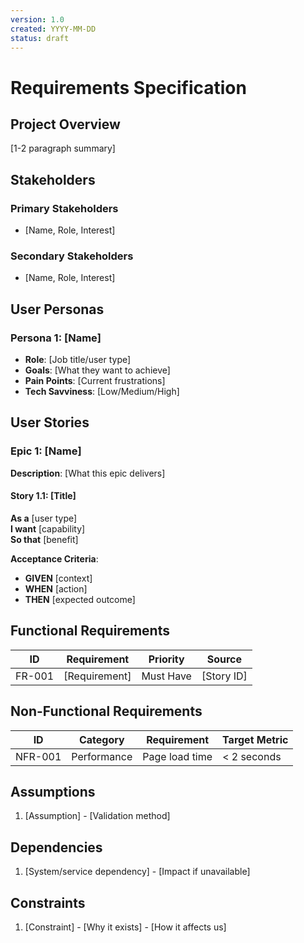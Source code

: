 ```yaml
---
version: 1.0
created: YYYY-MM-DD
status: draft
---
```


# Requirements Specification

## Project Overview

[1-2 paragraph summary]

## Stakeholders

### Primary Stakeholders

- [Name, Role, Interest]

### Secondary Stakeholders

- [Name, Role, Interest]

## User Personas

### Persona 1: [Name]

- **Role**: [Job title/user type]
- **Goals**: [What they want to achieve]
- **Pain Points**: [Current frustrations]
- **Tech Savviness**: [Low/Medium/High]

## User Stories

### Epic 1: [Name]

**Description**: [What this epic delivers]

#### Story 1.1: [Title]

**As a** [user type]  
**I want** [capability]  
**So that** [benefit]

**Acceptance Criteria**:

- **GIVEN** [context]
- **WHEN** [action]
- **THEN** [expected outcome]

## Functional Requirements

| ID     | Requirement   | Priority  | Source     |
| ------ | ------------- | --------- | ---------- |
| FR-001 | [Requirement] | Must Have | [Story ID] |

## Non-Functional Requirements

| ID      | Category    | Requirement    | Target Metric |
| ------- | ----------- | -------------- | ------------- |
| NFR-001 | Performance | Page load time | < 2 seconds   |

## Assumptions

1. [Assumption] - [Validation method]

## Dependencies

1. [System/service dependency] - [Impact if unavailable]

## Constraints

1. [Constraint] - [Why it exists] - [How it affects us]
